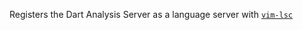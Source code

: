 Registers the Dart Analysis Server as a language server with
[`vim-lsc`](https://github.com/natebosch/vim-lsc)
